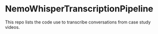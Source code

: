# NemoWhisperTranscriptionPipeline
This repo lists the code use to transcribe conversations from case study videos.
